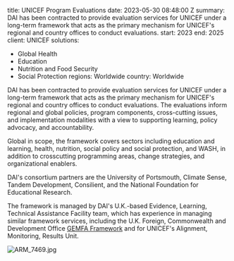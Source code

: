 
title: UNICEF Program Evaluations
date: 2023-05-30 08:48:00 Z
summary: DAI has been contracted to provide evaluation services for UNICEF under a
  long-term framework that acts as the primary mechanism for UNICEF's regional and
  country offices to conduct evaluations.
start: 2023
end: 2025
client: UNICEF
solutions:
- Global Health
- Education
- Nutrition and Food Security
- Social Protection
regions: Worldwide
country: Worldwide


DAI has been contracted to provide evaluation services for UNICEF under a long-term framework that acts as the primary mechanism for UNICEF's regional and country offices to conduct evaluations. The evaluations inform regional and global policies, program components, cross-cutting issues, and implementation modalities with a view to supporting learning, policy advocacy, and accountability.

Global in scope, the framework covers sectors including education and learning, health, nutrition, social policy and social protection, and WASH, in addition to crosscutting programming areas, change strategies, and organizational enablers.

DAI's consortium partners are the University of Portsmouth, Climate Sense, Tandem Development, Consilient, and the National Foundation for Educational Research.

The framework is managed by DAI's U.K.-based Evidence, Learning, Technical Assistance Facility team, which has experience in managing similar framework services, including the U.K. Foreign, Commonwealth and Development Office [GEMFA Framework](https://www.dai.com/our-work/projects/worldwide-global-evaluation-and-monitoring-framework-agreement-gemfa-lot-4) and for UNICEF's Alignment, Monitoring, Results Unit.

![ARM_7469.jpg](/uploads/ARM_7469.jpg)
